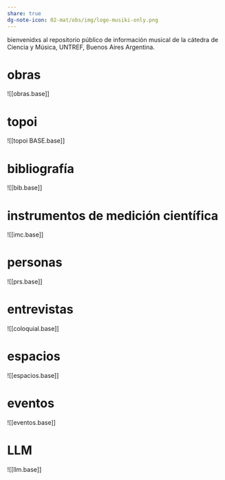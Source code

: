 ```yaml
---
share: true
dg-note-icon: 02-mat/obs/img/logo-musiki-only.png
---
```

bienvenidxs al repositorio público de información musical de la cátedra de Ciencia y Música, UNTREF, Buenos Aires Argentina.

# obras

![[obras.base]]
# topoi
![[topoi BASE.base]]
# bibliografía
![[bib.base]]
# instrumentos de medición científica
![[imc.base]]
# personas
![[prs.base]]
# entrevistas
![[coloquial.base]]
# espacios
![[espacios.base]]
# eventos
![[eventos.base]]


# LLM
![[llm.base]]
